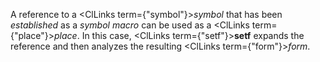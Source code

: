  



A reference to a <ClLinks  term={"symbol"}><i>symbol</i></ClLinks> that has been *established* as a *symbol macro* can be used as a <ClLinks  term={"place"}><i>place</i></ClLinks>. In this case, <ClLinks  term={"setf"}><b>setf</b></ClLinks> expands the reference and then analyzes the resulting <ClLinks  term={"form"}><i>form</i></ClLinks>. 















